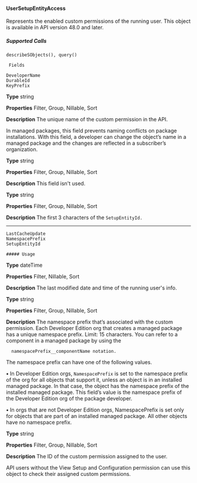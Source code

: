 #### UserSetupEntityAccess

Represents the enabled custom permissions of the running user. This object is available in API version 48.0 and later.

##### Supported Calls
```
describeSObjects(), query()

 Fields

```
```
DeveloperName
DurableId
KeyPrefix

```

**Type**
string

**Properties**
Filter, Group, Nillable, Sort

**Description**
The unique name of the custom permission in the API.

In managed packages, this field prevents naming conflicts on package installations. With
this field, a developer can change the object’s name in a managed package and the changes
are reflected in a subscriber’s organization.

**Type**
string

**Properties**
Filter, Group, Nillable, Sort

**Description**
This field isn't used.

**Type**
string

**Properties**
Filter, Group, Nillable, Sort

**Description**
The first 3 characters of the `SetupEntityId.`


-----

```
LastCacheUpdate
NamespacePrefix
SetupEntityId

##### Usage

```

**Type**
dateTime

**Properties**
Filter, Nillable, Sort

**Description**
The last modified date and time of the running user's info.

**Type**
string

**Properties**
Filter, Group, Nillable, Sort

**Description**
The namespace prefix that’s associated with the custom permission. Each Developer Edition
org that creates a managed package has a unique namespace prefix. Limit: 15 characters.
You can refer to a component in a managed package by using the
```
  namespacePrefix__componentName notation.

```
The namespace prefix can have one of the following values.

**•** In Developer Edition orgs, `NamespacePrefix` is set to the namespace prefix of the
org for all objects that support it, unless an object is in an installed managed package.
In that case, the object has the namespace prefix of the installed managed package. This
field’s value is the namespace prefix of the Developer Edition org of the package
developer.

**•** In orgs that are not Developer Edition orgs, NamespacePrefix is set only for objects
that are part of an installed managed package. All other objects have no namespace
prefix.

**Type**
string

**Properties**
Filter, Group, Nillable, Sort

**Description**
The ID of the custom permission assigned to the user.


API users without the View Setup and Configuration permission can use this object to check their assigned custom permissions.

